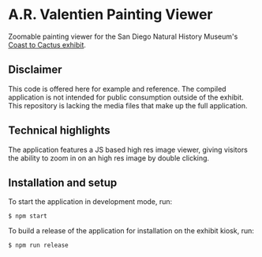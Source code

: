 # A.R. Valentien Painting Viewer
Zoomable painting viewer for the San Diego Natural History Museum's [Coast to
Cactus exhibit](http://www.sdnhm.org/exhibitions/current-exhibitions/coast-to-cactus-in-southern-california/).

## Disclaimer
This code is offered here for example and reference. The compiled application is not intended for public consumption outside of the exhibit. This repository is lacking the media files that make up the full application.

## Technical highlights
The application features a JS based high res image viewer, giving visitors the ability to zoom in on an high res image by double clicking.

## Installation and setup
To start the application in development mode, run:

    $ npm start

To build a release of the application for installation on the exhibit kiosk, run:

    $ npm run release
